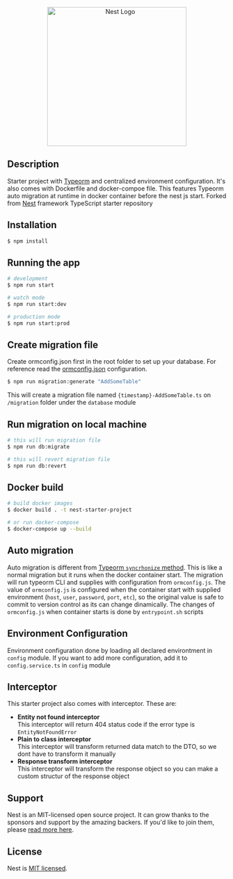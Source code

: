 <p align="center">
  <a href="http://nestjs.com/" target="blank"><img src="https://nestjs.com/img/logo_text.svg" width="320" alt="Nest Logo" /></a>
</p>

## Description
Starter project with [Typeorm](https://github.com/typeorm/typeorm) and centralized environment configuration. It's also comes with Dockerfile and docker-compoe file. This features Typeorm auto migration at runtime in docker container before the nest js start. Forked from [Nest](https://github.com/nestjs/nest) framework TypeScript starter repository

## Installation
```bash
$ npm install
```

## Running the app
```bash
# development
$ npm run start

# watch mode
$ npm run start:dev

# production mode
$ npm run start:prod
```

## Create migration file
Create ormconfig.json first in the root folder to set up your database. For reference read the [ormconfig.json](https://typeorm.io/#/using-ormconfig/using-ormconfigjson) configuration.

```bash
$ npm run migration:generate "AddSomeTable"
```
This will create a migration file named `{timestamp}-AddSomeTable.ts` on `/migration` folder under the `database` module

## Run migration on local machine
```bash
# this will run migration file
$ npm run db:migrate

# this will revert migration file
$ npm run db:revert
```

## Docker build
```bash
# build docker images
$ docker build . -t nest-starter-project

# or run docker-compose
$ docker-compose up --build
```

## Auto migration
Auto migration is different from [Typeorm `syncrhonize` method](https://github.com/typeorm/typeorm/blob/master/docs/faq.md#how-do-i-update-a-database-schema). This is like a normal migration but it runs when the docker container start. The migration will run typeorm CLI and supplies with configuration from `ormconfig.js`. The value of `ormconfig.js` is configured when the container start with supplied environment (`host`, `user`, `password`, `port`, `etc`), so the original value is safe to commit to version control as its can change dinamically. The changes of `ormconfig.js` when container starts is done by `entrypoint.sh` scripts

## Environment Configuration
Environment configuration done by loading all declared environtment in `config` module. If you want to add more configuration, add it to `config.service.ts` in `config` module

## Interceptor
This starter project also comes with interceptor. These are:
 - <b>Entity not found interceptor</b> <br>
   This interceptor will return 404 status code if the error type is `EntityNotFoundError`
 - <b>Plain to class interceptor </b> <br>
   This interceptor will transform returned data match to the DTO, so we dont have to transform it manually
 - <b>Response transform interceptor </b> <br>
   This interceptor will transform the response object so you can make a custom structur of the response object

## Support
Nest is an MIT-licensed open source project. It can grow thanks to the sponsors and support by the amazing backers. If you'd like to join them, please [read more here](https://docs.nestjs.com/support).

## License
Nest is [MIT licensed](LICENSE).
